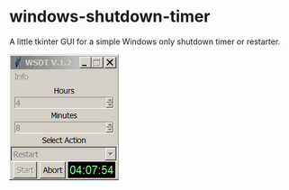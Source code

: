 # windows-shutdown-timer
A little tkinter GUI for a simple Windows only shutdown timer or restarter.

![Alt Text](https://raw.githubusercontent.com/Steve-Shambles/windows-shutdown-timer/main/wsdt-v1-2.png)
